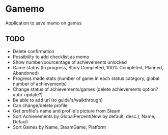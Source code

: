 # Gamemo
Application to save memo on games

## TODO
- Delete confirmation
- Possibility to add checklist as memo
- Show number/pourcentage of achievements unlocked
- Game status (In progress, Story Completed, 100% Completed, Planned, Abandoned)
- Progress made stats (number of game in each status category, global number of achievements)
- Change status of achievements/games (delete achievements option? auto-update?)
- Be able to add url (to guide's/walkthrough)
- Can change/delete profile
- Get profile's name and profile's picture from Steam
- Sort Achievements by GlobalPercent(Now by default, desc.), Name, Default
- Sort Games by Name, SteamGame, Platform